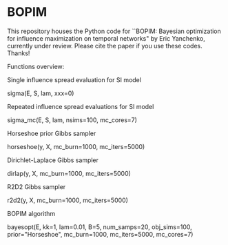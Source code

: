 # BOPIM
This repository houses the Python code for ``BOPIM: Bayesian optimization for influence maximization on temporal networks" by Eric Yanchenko, currently under review. Please cite the paper if you use these codes. Thanks!


Functions overview:

Single influence spread evaluation for SI model

sigma(E, S, lam, xxx=0)


Repeated influence spread evaluations for SI model

sigma_mc(E, S, lam, nsims=100, mc_cores=7)


Horseshoe prior Gibbs sampler

horseshoe(y, X, mc_burn=1000, mc_iters=5000)


Dirichlet-Laplace Gibbs sampler

dirlap(y, X, mc_burn=1000, mc_iters=5000)


R2D2 Gibbs sampler

r2d2(y, X, mc_burn=1000, mc_iters=5000)


BOPIM algorithm

bayesopt(E, kk=1, lam=0.01, B=5, num_samps=20, obj_sims=100, prior="Horseshoe", mc_burn=1000, mc_iters=5000, mc_cores=7)
